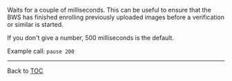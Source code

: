 Waits for a couple of milliseconds. This can be useful to ensure that the BWS
has finished enrolling previously uploaded images before a verification or
similar is started.

If you don't give a number, 500 milliseconds is the default.

Example call: `pause 200`

---

Back to [TOC](./toc.md)